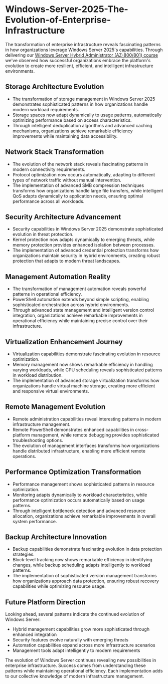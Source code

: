 # Windows-Server-2025-The-Evolution-of-Enterprise-Infrastructure

The transformation of enterprise infrastructure reveals fascinating patterns in how organizations leverage Windows Server 2025's capabilities. Through delivering our [Windows Server Hybrid Administrator (AZ-800/801) course](https://www.eccentrix.ca/en/courses/microsoft/azure/microsoft-certified-windows-server-hybrid-administrator-associate-az800-801/) we've observed how successful organizations embrace the platform's evolution to create more resilient, efficient, and intelligent infrastructure environments.

## Storage Architecture Evolution

- The transformation of storage management in Windows Server 2025 demonstrates sophisticated patterns in how organizations handle modern workload requirements.
- Storage spaces now adapt dynamically to usage patterns, automatically optimizing performance based on access characteristics. 
- Through intelligent deduplication algorithms and advanced caching mechanisms, organizations achieve remarkable efficiency improvements while maintaining data accessibility.

## Network Stack Transformation

- The evolution of the network stack reveals fascinating patterns in modern connectivity requirements. 
- Protocol optimization now occurs automatically, adapting to different types of network traffic without manual intervention. 
- The implementation of advanced SMB compression techniques transforms how organizations handle large file transfers, while intelligent QoS adapts dynamically to application needs, ensuring optimal performance across all workloads.

## Security Architecture Advancement

- Security capabilities in Windows Server 2025 demonstrate sophisticated evolution in threat protection. 
- Kernel protection now adapts dynamically to emerging threats, while memory protection provides enhanced isolation between processes. 
- The implementation of advanced credential protection transforms how organizations maintain security in hybrid environments, creating robust protection that adapts to modern threat landscapes.

## Management Automation Reality

- The transformation of management automation reveals powerful patterns in operational efficiency. 
- PowerShell automation extends beyond simple scripting, enabling sophisticated orchestration across hybrid environments. 
- Through advanced state management and intelligent version control integration, organizations achieve remarkable improvements in operational efficiency while maintaining precise control over their infrastructure.

## Virtualization Enhancement Journey

- Virtualization capabilities demonstrate fascinating evolution in resource optimization. 
- Memory management now shows remarkable efficiency in handling varying workloads, while CPU scheduling reveals sophisticated patterns in workload distribution. 
- The implementation of advanced storage virtualization transforms how organizations handle virtual machine storage, creating more efficient and responsive virtual environments.

 ## Remote Management Evolution

- Remote administration capabilities reveal interesting patterns in modern infrastructure management. 
- Remote PowerShell demonstrates enhanced capabilities in cross-platform management, while remote debugging provides sophisticated troubleshooting options. 
- The evolution of management interfaces transforms how organizations handle distributed infrastructure, enabling more efficient remote operations.

## Performance Optimization Transformation

- Performance management shows sophisticated patterns in resource optimization. 
- Monitoring adapts dynamically to workload characteristics, while performance optimization occurs automatically based on usage patterns. 
- Through intelligent bottleneck detection and advanced resource allocation, organizations achieve remarkable improvements in overall system performance.

## Backup Architecture Innovation

- Backup capabilities demonstrate fascinating evolution in data protection strategies. 
- Block-level tracking now shows remarkable efficiency in identifying changes, while backup scheduling adapts intelligently to workload patterns. 
- The implementation of sophisticated version management transforms how organizations approach data protection, ensuring robust recovery capabilities while optimizing resource usage.

## Future Platform Direction

Looking ahead, several patterns indicate the continued evolution of Windows Server:

- Hybrid management capabilities grow more sophisticated through enhanced integration 
- Security features evolve naturally with emerging threats 
- Automation capabilities expand across more infrastructure scenarios 
- Management tools adapt intelligently to modern requirements

The evolution of Windows Server continues revealing new possibilities in enterprise infrastructure. Success comes from understanding these patterns while maintaining operational efficiency. Each implementation adds to our collective knowledge of modern infrastructure management.
